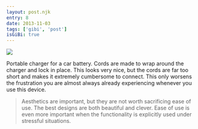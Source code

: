 ```yaml
---
layout: post.njk
entry: 8
date: 2013-11-03
tags: ['gibi', 'post']
isGiBi: true
---
```

<img src="{{ site.baseUrl }}assets/gibiimages/{{ entry }}.jpg" />

Portable charger for a car battery. Cords are made to wrap around the charger and lock in place. This looks very nice, but the cords are far too short and makes it extremely cumbersome to connect. This only worsens the frustration you are almost always already experiencing whenever you use this device.

>Aesthetics are important, but they are not worth sacrificing ease of use. The best designs are both beautiful and clever. Ease of use is even more important when the functionality is explicitly used under stressful situations.